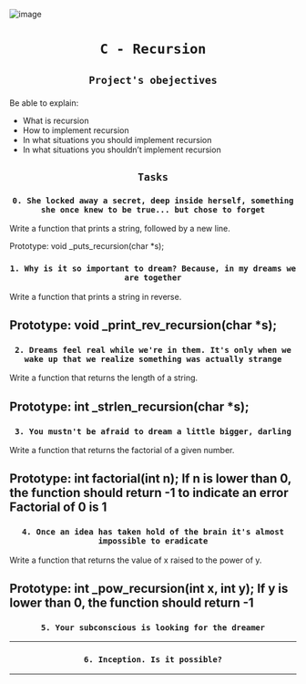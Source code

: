 ![image](https://s3.eu-west-3.amazonaws.com/hbtn.intranet.project.files/holbertonschool-low_level_programming/219/a88.jpg)


# <p align=center>`C - Recursion`</p>
## <p align=center> `Project's obejectives` </p>
Be able to explain:

- What is recursion
- How to implement recursion
- In what situations you should implement recursion
- In what situations you shouldn’t implement recursion

## <p align=center>`Tasks`</p>

### <p align=center>`0. She locked away a secret, deep inside herself, something she once knew to be true... but chose to forget`</p>
Write a function that prints a string, followed by a new line.

Prototype: void _puts_recursion(char *s);
### <p align=center>`1. Why is it so important to dream? Because, in my dreams we are together`</p>
Write a function that prints a string in reverse.

Prototype: void _print_rev_recursion(char *s);
-----------------------------------------------------------
### <p align=center>`2. Dreams feel real while we're in them. It's only when we wake up that we realize something was actually strange`</p>
Write a function that returns the length of a string.

Prototype: int _strlen_recursion(char *s);
-----------------------------------------------------------
### <p align=center>`3. You mustn't be afraid to dream a little bigger, darling`</p>
Write a function that returns the factorial of a given number.

Prototype: int factorial(int n);
If n is lower than 0, the function should return -1 to indicate an error
Factorial of 0 is 1
-----------------------------------------------------------
### <p align=center>`4. Once an idea has taken hold of the brain it's almost impossible to eradicate`</p>
Write a function that returns the value of x raised to the power of y.

Prototype: int _pow_recursion(int x, int y);
If y is lower than 0, the function should return -1
-----------------------------------------------------------
### <p align=center>`5. Your subconscious is looking for the dreamer`</p>

-----------------------------------------------------------
### <p align=center>`6. Inception. Is it possible?`</p>

-----------------------------------------------------------
